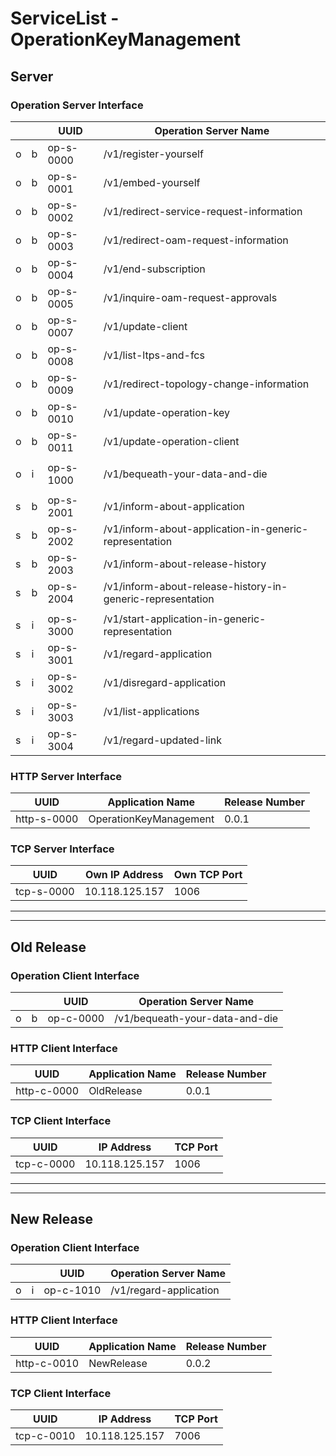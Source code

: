 # ServiceList - OperationKeyManagement

## Server

### Operation Server Interface

| | | UUID      | Operation Server Name                                      |
|-|-| --------- | ---------------------------------------------------------- |
|o|b| op-s-0000 | /v1/register-yourself                                      |
|o|b| op-s-0001 | /v1/embed-yourself                                         |
|o|b| op-s-0002 | /v1/redirect-service-request-information                   |
|o|b| op-s-0003 | /v1/redirect-oam-request-information                       |
|o|b| op-s-0004 | /v1/end-subscription                                       |
|o|b| op-s-0005 | /v1/inquire-oam-request-approvals                          |
|o|b| op-s-0007 | /v1/update-client                                          |
|o|b| op-s-0008 | /v1/list-ltps-and-fcs                                      |
|o|b| op-s-0009 | /v1/redirect-topology-change-information                   |
|o|b| op-s-0010 | /v1/update-operation-key                                   |
|o|b| op-s-0011 | /v1/update-operation-client                                |
|||||
|o|i| op-s-1000 | /v1/bequeath-your-data-and-die                             |
|||||
|s|b| op-s-2001 | /v1/inform-about-application                               |
|s|b| op-s-2002 | /v1/inform-about-application-in-generic-representation     |
|s|b| op-s-2003 | /v1/inform-about-release-history                           |
|s|b| op-s-2004 | /v1/inform-about-release-history-in-generic-representation |
|||||
|s|i| op-s-3000 | /v1/start-application-in-generic-representation            |
|s|i| op-s-3001 | /v1/regard-application                                     |
|s|i| op-s-3002 | /v1/disregard-application                                  |
|s|i| op-s-3003 | /v1/list-applications                                      |
|s|i| op-s-3004 | /v1/regard-updated-link                                    |

### HTTP Server Interface

| UUID        | Application Name         | Release Number           |
| ----------- | ------------------------ | ------------------------ |
| http-s-0000 | OperationKeyManagement   | 0.0.1                    |

### TCP Server Interface

| UUID       | Own IP Address  | Own TCP Port  |
| ---------- | ----------------| ------------- |
| tcp-s-0000 | 10.118.125.157  | 1006          |

---
---
## Old Release

### Operation Client Interface

| | | UUID      | Operation Server Name                                      |
|-|-| --------- | ---------------------------------------------------------- |
|o|b| op-c-0000 | /v1/bequeath-your-data-and-die                             |

### HTTP Client Interface

| UUID        | Application Name         | Release Number           |
| ----------- | ------------------------ | ------------------------ |
| http-c-0000 | OldRelease               | 0.0.1                    |

### TCP Client Interface

| UUID       | IP Address      | TCP Port      |
| ---------- | ----------------| ------------- |
| tcp-c-0000 | 10.118.125.157  | 1006          |

---
---
## New Release

### Operation Client Interface

| | | UUID      | Operation Server Name                                      |
|-|-| --------- | ---------------------------------------------------------- |
|o|i| op-c-1010 | /v1/regard-application                                     |

### HTTP Client Interface

| UUID        | Application Name         | Release Number           |
| ----------- | ------------------------ | ------------------------ |
| http-c-0010 | NewRelease               | 0.0.2                    |

### TCP Client Interface

| UUID       | IP Address      | TCP Port      |
| ---------- | ----------------| ------------- |
| tcp-c-0010 | 10.118.125.157  | 7006          |


